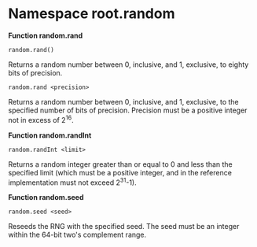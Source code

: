 # Namespace root.random

**Function random.rand**

```
random.rand()
```

Returns a random number between 0, inclusive, and 1, exclusive, to eighty bits of precision.

```
random.rand <precision>
```

Returns a random number between 0, inclusive, and 1, exclusive, to the specified number of bits of precision. Precision must be a positive integer not in excess of 2<sup>16</sup>.

**Function random.randInt**

```
random.randInt <limit>
```

Returns a random integer greater than or equal to 0 and less than the specified limit (which must be a positive integer, and in the reference implementation must not exceed 2<sup>31</sup>-1).

**Function random.seed**

```
random.seed <seed>
```

Reseeds the RNG with the specified seed. The seed must be an integer within the 64-bit two's complement range.
